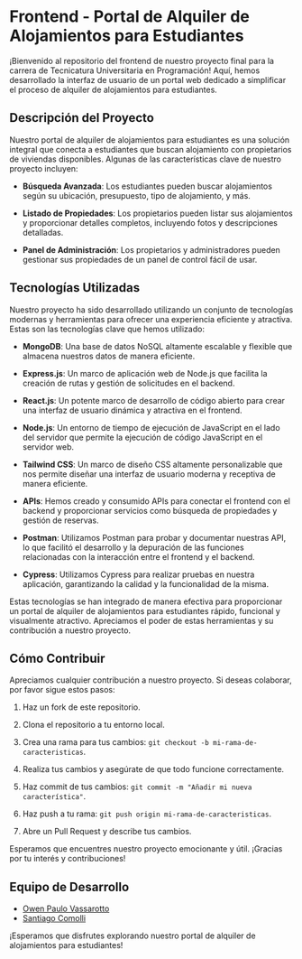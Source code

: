 # Frontend - Portal de Alquiler de Alojamientos para Estudiantes

¡Bienvenido al repositorio del frontend de nuestro proyecto final para la carrera de Tecnicatura Universitaria en Programación! Aquí, hemos desarrollado la interfaz de usuario de un portal web dedicado a simplificar el proceso de alquiler de alojamientos para estudiantes.

## Descripción del Proyecto

Nuestro portal de alquiler de alojamientos para estudiantes es una solución integral que conecta a estudiantes que buscan alojamiento con propietarios de viviendas disponibles. Algunas de las características clave de nuestro proyecto incluyen:

- **Búsqueda Avanzada**: Los estudiantes pueden buscar alojamientos según su ubicación, presupuesto, tipo de alojamiento, y más.

- **Listado de Propiedades**: Los propietarios pueden listar sus alojamientos y proporcionar detalles completos, incluyendo fotos y descripciones detalladas.

- **Panel de Administración**: Los propietarios y administradores pueden gestionar sus propiedades de un panel de control fácil de usar.

## Tecnologías Utilizadas

Nuestro proyecto ha sido desarrollado utilizando un conjunto de tecnologías modernas y herramientas para ofrecer una experiencia eficiente y atractiva. Estas son las tecnologías clave que hemos utilizado:

- **MongoDB**: Una base de datos NoSQL altamente escalable y flexible que almacena nuestros datos de manera eficiente.

- **Express.js**: Un marco de aplicación web de Node.js que facilita la creación de rutas y gestión de solicitudes en el backend.

- **React.js**: Un potente marco de desarrollo de código abierto para crear una interfaz de usuario dinámica y atractiva en el frontend.

- **Node.js**: Un entorno de tiempo de ejecución de JavaScript en el lado del servidor que permite la ejecución de código JavaScript en el servidor web.

- **Tailwind CSS**: Un marco de diseño CSS altamente personalizable que nos permite diseñar una interfaz de usuario moderna y receptiva de manera eficiente.

- **APIs**: Hemos creado y consumido APIs para conectar el frontend con el backend y proporcionar servicios como búsqueda de propiedades y gestión de reservas.

- **Postman**: Utilizamos Postman para probar y documentar nuestras API, lo que facilitó el desarrollo y la depuración de las funciones relacionadas con la interacción entre el frontend y el backend.

- **Cypress**: Utilizamos Cypress para realizar pruebas en nuestra aplicación, garantizando la calidad y la funcionalidad de la misma.

Estas tecnologías se han integrado de manera efectiva para proporcionar un portal de alquiler de alojamientos para estudiantes rápido, funcional y visualmente atractivo. Apreciamos el poder de estas herramientas y su contribución a nuestro proyecto.

## Cómo Contribuir

Apreciamos cualquier contribución a nuestro proyecto. Si deseas colaborar, por favor sigue estos pasos:

1. Haz un fork de este repositorio.

2. Clona el repositorio a tu entorno local.

3. Crea una rama para tus cambios: `git checkout -b mi-rama-de-caracteristicas`.

4. Realiza tus cambios y asegúrate de que todo funcione correctamente.

5. Haz commit de tus cambios: `git commit -m "Añadir mi nueva característica"`.

6. Haz push a tu rama: `git push origin mi-rama-de-caracteristicas`.

7. Abre un Pull Request y describe tus cambios.

Esperamos que encuentres nuestro proyecto emocionante y útil. ¡Gracias por tu interés y contribuciones!

## Equipo de Desarrollo

- [Owen Paulo Vassarotto](https://github.com/owenvassarotto)
- [Santiago Comolli](https://github.com/santicomolli)

¡Esperamos que disfrutes explorando nuestro portal de alquiler de alojamientos para estudiantes!

